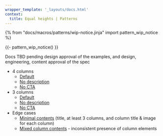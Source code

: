 ```yaml
---
wrapper_template: '_layouts/docs.html'
context:
  title: Equal heights | Patterns
---
```


{% from "docs/macros/patterns/wip-notice.jinja" import pattern_wip_notice %}

{{- pattern_wip_notice() }}

Docs TBD pending design approval of the examples, and design, engineering, content approval of the spec

- 4 columns
  - [Default](/docs/examples/patterns/equal-heights/4-columns-responsive)
  - [No description](/docs/examples/patterns/equal-heights/4-columns-no-description-responsive)
  - [No CTA](/docs/examples/patterns/equal-heights/4-columns-no-cta-responsive)
- 3 columns
  - [Default](/docs/examples/patterns/equal-heights/3-columns-responsive)
  - [No description](/docs/examples/patterns/equal-heights/3-columns-no-description-responsive)
  - [No CTA](/docs/examples/patterns/equal-heights/3-columns-no-cta-responsive)
- Edge cases
  - [Minimal contents](/docs/examples/patterns/equal-heights/minimal-responsive) (title, at least 3 columns, and column title & image for each column)
  - [Mixed column contents](/docs/examples/patterns/equal-heights/mixed-column-items-responsive) - inconsistent presence of column elements
